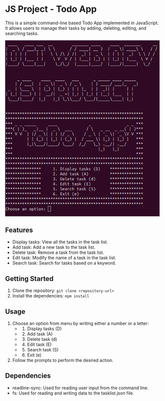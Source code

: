 # JS Project - Todo App

This is a simple command-line based Todo App implemented in JavaScript. It allows users to manage their tasks by adding, deleting, editing, and searching tasks.

<img src="./wellcome-page.png" alt="Wellcome Page Photo" width="500px">


## Features

- Display tasks: View all the tasks in the task list.
- Add task: Add a new task to the task list.
- Delete task: Remove a task from the task list.
- Edit task: Modify the name of a task in the task list.
- Search task: Search for tasks based on a keyword.

## Getting Started

1. Clone the repository: `git clone <repository-url>`
2. Install the dependencies: `npm install`

## Usage

1. Choose an option from menu by writing either a number or a letter:
    - 1. Display tasks (D)
    - 2. Add task (A)
    - 3. Delete task (d)
    - 4. Edit task (E)
    - 5. Search task (S)
    - 6. Exit (e)
2. Follow the prompts to perform the desired action.

## Dependencies

- readline-sync: Used for reading user input from the command line.
- fs: Used for reading and writing data to the tasklist.json file.